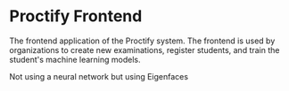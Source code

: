 # Proctify Frontend

The frontend application of the Proctify system. The frontend is used by organizations to create new examinations, register students, and train the student's machine learning models.

Not using a neural network but using Eigenfaces
